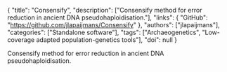 {
  "title": "Consensify",
  "description": ["Consensify method for error reduction in ancient DNA pseudohaploidisation."],
  "links": {
    "GitHub": "https://github.com/jlapaijmans/Consensify"
  },
  "authors": ["jlapaijmans"],
  "categories": ["Standalone software"],
  "tags": ["Archaeogenetics", "Low-coverage adapted population-genetics tools"],
  "doi": null
}

<!-- Generated by csv2md.R – do not edit by hand -->

Consensify method for error reduction in ancient DNA pseudohaploidisation.
